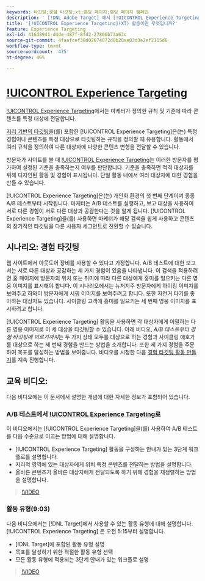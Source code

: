 ```yaml
---
keywords: 타깃팅;경험 타깃팅;xt;랜딩 페이지;랜딩 페이지 캠페인
description: ' [!DNL Adobe Target] 에서 [!UICONTROL Experience Targeting](XT) 활동을 사용하여 마케터가 정의한 규칙 및 기준에 따라 특정 대상에게 콘텐츠를 전달하는 방법을 알아봅니다.'
title: '[!UICONTROL Experience Targeting](XT) 활동이란 무엇입니까?'
feature: Experience Targeting
exl-id: 416d8941-d4de-487f-8fd2-27806b73a63c
source-git-commit: 4faafcef38d02674072d8b20ae03d3e2ef2115d6
workflow-type: tm+mt
source-wordcount: '475'
ht-degree: 46%

---
```


# [!UICONTROL Experience Targeting](XT)

[!UICONTROL Experience Targeting](XT)에서는 마케터가 정의한 규칙 및 기준에 따라 콘텐츠를 특정 대상에 전달합니다.

[지리 기반의 타깃팅](/help/main/c-target/c-audiences/c-target-rules/geo.md)을(를) 포함한 [!UICONTROL Experience Targeting]은(는) 특정 경험이나 콘텐츠를 특정 대상으로 타깃팅하는 규칙을 정의할 때 유용합니다. 활동에서 여러 규칙을 정의하여 다른 대상자에 다양한 콘텐츠 변형을 전달할 수 있습니다.

방문자가 사이트를 볼 때 [!UICONTROL Experience Targeting](XT)는 이러한 방문자를 평가하여 설정된 기준을 충족하는지 여부를 판단합니다. 기준을 충족하면 적격 대상자를 위해 디자인된 활동 및 경험이 표시됩니다. 단일 활동 내에서 여러 대상자에 대한 경험을 만들 수 있습니다.

[!UICONTROL Experience Targeting]은(는) 개인화 환경의 첫 번째 단계이며 종종 A/B 테스트부터 시작됩니다. 마케터는 A/B 테스트를 실행하고, 보고 대상을 사용하여 서로 다른 경험이 서로 다른 대상과 공감한다는 것을 알게 됩니다. [!UICONTROL Experience Targeting]을(를) 사용하면 마케터가 해당 검색을 쉽게 사용하고 콘텐츠의 장기적인 타깃팅을 다른 사용자 세그먼트로 전환할 수 있습니다.

## 시나리오: 경험 타깃팅

웹 사이트에서 아웃도어 장비를 사용할 수 있다고 가정합니다. A/B 테스트에 대한 보고서는 서로 다른 대상과 공감하는 세 가지 경험이 있음을 나타냅니다. 이 검색을 적용하려면 홈 페이지에 방문자의 위치 또는 취미에 따라 다른 대상에게 흥미를 일으키는 다른 영웅 이미지를 표시해야 합니다. 이 시나리오에서는 뉴저지주 방문자에게 하이킹 이미지를 보여주고 하와이 방문자에게 서핑 이미지를 보여주려고 합니다. 또한 자전거 타기를 좋아하는 대상자도 있습니다. 사이클링 고객에 흥미를 일으키는 세 번째 영웅 이미지를 표시하려고 합니다.

[!UICONTROL Experience Targeting] 활동을 사용하면 각 대상자에게 어필하는 다른 영웅 이미지로 이 세 대상을 타깃팅할 수 있습니다. 아래 비디오, *A/B 테스트부터 경험 타깃팅에 이르기까지*&#x200B;는 두 가지 상태 모두를 대상으로 하는 경험과 사이클링 애호가를 대상으로 하는 세 번째 경험을 만드는 방법을 소개합니다. 또한 세 가지 경험을 주문하여 목표를 달성하는 방법을 보여줍니다. 비디오를 시청한 다음 [경험 타깃팅 활동 만들기](/help/main/c-activities/t-experience-target/t-xt-create/xt-create.md)를 계속 진행합니다.

## 교육 비디오:

다음 비디오에는 이 문서에서 설명한 개념에 대한 자세한 정보가 포함되어 있습니다.

### A/B 테스트에서 [!UICONTROL Experience Targeting](으)로

이 비디오에서는 [!UICONTROL Experience Targeting]을(를) 사용하여 A/B 테스트를 다음 수준으로 이끄는 방법에 대해 설명합니다.

* [!UICONTROL Experience Targeting] 활동을 구성하는 안내가 있는 3단계 워크플로를 설명합니다.
* 지리적 영역에 있는 대상자에게 위치 특정 콘텐츠를 전달하는 방법을 설명합니다.
* 올바른 콘텐츠가 올바른 대상자에게 전달되도록 하기 위해 경험을 재정렬하는 방법을 설명합니다.

>[!VIDEO](https://video.tv.adobe.com/v/22418/)

### 활동 유형(9:03)

다음 비디오에서는 [!DNL Target]에서 사용할 수 있는 활동 유형에 대해 설명합니다. [!UICONTROL Experience Targeting] 은 오전 5:15부터 설명합니다.

* [!DNL Target]에 포함된 활동 유형 설명
* 목표를 달성하기 위한 적절한 활동 유형 선택
* 모든 활동 유형에 적용되는 3단계 안내가 있는 워크플로 설명

>[!VIDEO](https://video.tv.adobe.com/v/17386)
